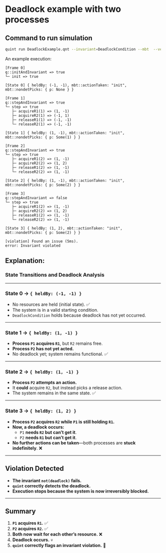 # Deadlock example with two processes 

## Command to run simulation

```bash
quint run DeadlockExample.qnt --invariant=DeadlockCondition --mbt  --verbosity=5
```

An example execution:
```requirements
[Frame 0]
q::initAndInvariant => true
└─ init => true

[State 0] { heldBy: (-1, -1), mbt::actionTaken: "init", mbt::nondetPicks: { p: None } }

[Frame 1]
q::stepAndInvariant => true
└─ step => true
   ├─ acquireR1(1) => (1, -1)
   ├─ acquireR2(1) => (-1, 1)
   ├─ releaseR1(1) => (-1, -1)
   └─ releaseR2(1) => (-1, -1)

[State 1] { heldBy: (1, -1), mbt::actionTaken: "init", mbt::nondetPicks: { p: Some(1) } }

[Frame 2]
q::stepAndInvariant => true
└─ step => true
   ├─ acquireR1(2) => (1, -1)
   ├─ acquireR2(2) => (1, 2)
   ├─ releaseR1(2) => (1, -1)
   └─ releaseR2(2) => (1, -1)

[State 2] { heldBy: (1, -1), mbt::actionTaken: "init", mbt::nondetPicks: { p: Some(2) } }

[Frame 3]
q::stepAndInvariant => false
└─ step => true
   ├─ acquireR1(2) => (1, -1)
   ├─ acquireR2(2) => (1, 2)
   ├─ releaseR1(2) => (1, -1)
   └─ releaseR2(2) => (1, -1)

[State 3] { heldBy: (1, 2), mbt::actionTaken: "init", mbt::nondetPicks: { p: Some(2) } }

[violation] Found an issue (5ms).
error: Invariant violated
```

## **Explanation:**

### **State Transitions and Deadlock Analysis**

---

### **State 0** → `{ heldBy: (-1, -1) }`
- No resources are held (initial state). ✅
- The system is in a valid starting condition.
- `DeadlockCondition` holds because deadlock has not yet occurred.

---

### **State 1** → `{ heldBy: (1, -1) }`
- **Process `P1` acquires `R1`**, but `R2` remains free.
- **Process `P2` has not yet acted.**
- No deadlock yet; system remains functional. ✅

---

### **State 2** → `{ heldBy: (1, -1) }`
- **Process `P2` attempts an action.**
- It **could** acquire `R2`, but instead picks a release action.
- The system remains in the same state. ✅

---

### **State 3** → `{ heldBy: (1, 2) }`
- **Process `P2` acquires `R2` while `P1` is still holding `R1`.**
- **Now, a deadlock occurs:**
	- `P1` **needs `R2` but can’t get it**.
	- `P2` **needs `R1` but can’t get it**.
- **No further actions can be taken**—both processes are **stuck indefinitely**. ❌

---

## **Violation Detected**
- **The invariant `not(deadlock)` fails.**
- **`quint` correctly detects the deadlock.**
- **Execution stops because the system is now irreversibly blocked.**

---

## **Summary**
1. **`P1` acquires `R1`.** ✅
2. **`P2` acquires `R2`.** ✅
3. **Both now wait for each other’s resource.** ❌
4. **Deadlock occurs.** 💀
5. **`quint` correctly flags an invariant violation.** 🚨  

